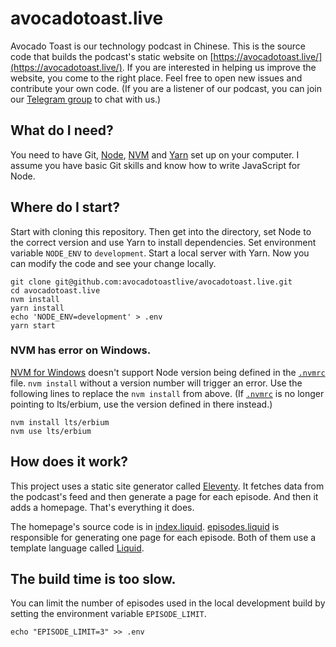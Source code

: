 # avocadotoast.live

Avocado Toast is our technology podcast in Chinese. This is the source code that builds the podcast's static website on [https://avocadotoast.live/](https://avocadotoast.live/). If you are interested in helping us improve the website, you come to the right place. Feel free to open new issues and contribute your own code. (If you are a listener of our podcast, you can join our [Telegram group](https://t.me/avocadotoastlisteners) to chat with us.)

## What do I need?

You need to have Git, [Node](https://nodejs.org/en/download/), [NVM](https://github.com/nvm-sh/nvm#installing-and-updating) and [Yarn](https://classic.yarnpkg.com/en/docs/install/) set up on your computer. I assume you have basic Git skills and know how to write JavaScript for Node.

## Where do I start?

Start with cloning this repository. Then get into the directory, set Node to the correct version and use Yarn to install dependencies. Set environment variable `NODE_ENV` to `development`. Start a local server with Yarn. Now you can modify the code and see your change locally.

```
git clone git@github.com:avocadotoastlive/avocadotoast.live.git
cd avocadotoast.live
nvm install
yarn install
echo 'NODE_ENV=development' > .env
yarn start
```

### NVM has error on Windows.

[NVM for Windows](https://github.com/coreybutler/nvm-windows#installation--upgrades) doesn't support Node version being defined in the [`.nvmrc`](https://github.com/avocadotoastlive/avocadotoast.live/blob/master/.nvmrc) file. `nvm install` without a version number will trigger an error. Use the following lines to replace the `nvm install` from above. (If [`.nvmrc`](https://github.com/avocadotoastlive/avocadotoast.live/blob/master/.nvmrc) is no longer pointing to lts/erbium, use the version defined in there instead.)

```
nvm install lts/erbium
nvm use lts/erbium
```

## How does it work?

This project uses a static site generator called [Eleventy](https://www.11ty.dev/). It fetches data from the podcast's feed and then generate a page for each episode. And then it adds a homepage. That's everything it does.

The homepage's source code is in [index.liquid](https://github.com/avocadotoastlive/avocadotoast.live/blob/master/_includes/index.liquid). [episodes.liquid](https://github.com/avocadotoastlive/avocadotoast.live/blob/master/_includes/episode.liquid) is responsible for generating one page for each episode. Both of them use a template language called [Liquid](https://shopify.github.io/liquid/).

## The build time is too slow.

You can limit the number of episodes used in the local development build by setting the environment variable `EPISODE_LIMIT`.

```
echo "EPISODE_LIMIT=3" >> .env
```
